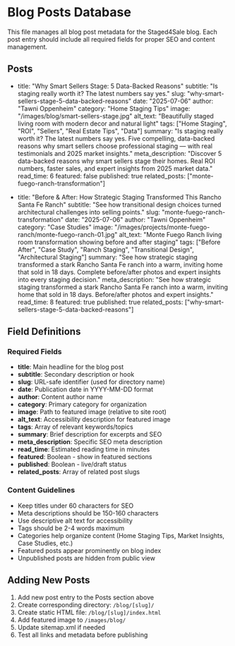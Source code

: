# Blog Posts Database

This file manages all blog post metadata for the Staged4Sale blog. Each post entry should include all required fields for proper SEO and content management.

## Posts

- title: "Why Smart Sellers Stage: 5 Data-Backed Reasons"
  subtitle: "Is staging really worth it? The latest numbers say yes."
  slug: "why-smart-sellers-stage-5-data-backed-reasons"
  date: "2025-07-06"
  author: "Tawni Oppenheim"
  category: "Home Staging Tips"
  image: "/images/blog/smart-sellers-stage.jpg"
  alt_text: "Beautifully staged living room with modern decor and natural light"
  tags: ["Home Staging", "ROI", "Sellers", "Real Estate Tips", "Data"]
  summary: "Is staging really worth it? The latest numbers say yes. Five compelling, data-backed reasons why smart sellers choose professional staging — with real testimonials and 2025 market insights."
  meta_description: "Discover 5 data-backed reasons why smart sellers stage their homes. Real ROI numbers, faster sales, and expert insights from 2025 market data."
  read_time: 6
  featured: false
  published: true
  related_posts: ["monte-fuego-ranch-transformation"]

- title: "Before & After: How Strategic Staging Transformed This Rancho Santa Fe Ranch"
  subtitle: "See how transitional design choices turned architectural challenges into selling points."
  slug: "monte-fuego-ranch-transformation"
  date: "2025-07-06"
  author: "Tawni Oppenheim"
  category: "Case Studies"
  image: "/images/projects/monte-fuego-ranch/monte-fuego-ranch-01.jpg"
  alt_text: "Monte Fuego Ranch living room transformation showing before and after staging"
  tags: ["Before After", "Case Study", "Ranch Staging", "Transitional Design", "Architectural Staging"]
  summary: "See how strategic staging transformed a stark Rancho Santa Fe ranch into a warm, inviting home that sold in 18 days. Complete before/after photos and expert insights into every staging decision."
  meta_description: "See how strategic staging transformed a stark Rancho Santa Fe ranch into a warm, inviting home that sold in 18 days. Before/after photos and expert insights."
  read_time: 8
  featured: true
  published: true
  related_posts: ["why-smart-sellers-stage-5-data-backed-reasons"]

## Field Definitions

### Required Fields
- **title**: Main headline for the blog post
- **subtitle**: Secondary description or hook
- **slug**: URL-safe identifier (used for directory name)
- **date**: Publication date in YYYY-MM-DD format
- **author**: Content author name
- **category**: Primary category for organization
- **image**: Path to featured image (relative to site root)
- **alt_text**: Accessibility description for featured image
- **tags**: Array of relevant keywords/topics
- **summary**: Brief description for excerpts and SEO
- **meta_description**: Specific SEO meta description
- **read_time**: Estimated reading time in minutes
- **featured**: Boolean - show in featured sections
- **published**: Boolean - live/draft status
- **related_posts**: Array of related post slugs

### Content Guidelines
- Keep titles under 60 characters for SEO
- Meta descriptions should be 150-160 characters
- Use descriptive alt text for accessibility
- Tags should be 2-4 words maximum
- Categories help organize content (Home Staging Tips, Market Insights, Case Studies, etc.)
- Featured posts appear prominently on blog index
- Unpublished posts are hidden from public view

## Adding New Posts

1. Add new post entry to the Posts section above
2. Create corresponding directory: `/blog/[slug]/`
3. Create static HTML file: `/blog/[slug]/index.html`
4. Add featured image to `/images/blog/`
5. Update sitemap.xml if needed
6. Test all links and metadata before publishing